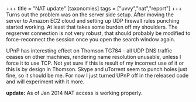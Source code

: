 +++
title = "NAT update"
[taxonomies]
tags = ["uvvy","nat","report"]
+++
Turns out the problem was on the server side setup. After moving the server to Amazon EC2 cloud and setting up UDP firewall rules punching started working. At least that takes some burden off my shoulders. The regserver connection is not very robust, that should probably be modified to force-reconnect the session once you open the search window again.

UPnP has interesting effect on Thomson TG784 - all UDP DNS traffic ceases on other machines, rendering name resolution unusable, unless I force it to use TCP. Not yet sure if this is result of my incorrect use of it or this is by design in Thomson. Skype and uTorrent seem to punch holes just fine, so it should be me. For now I just turned UPnP off in the released code and will experiment with it more.

**update:** As of Jan 2014 NAT access is working properly.
